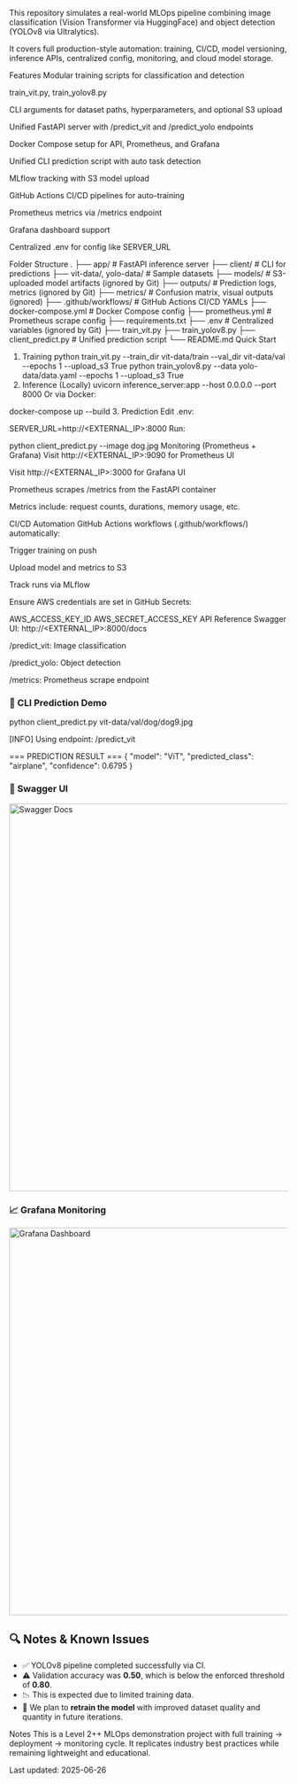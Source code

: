 This repository simulates a real-world MLOps pipeline combining image classification (Vision Transformer via HuggingFace) and object detection (YOLOv8 via Ultralytics).

It covers full production-style automation: training, CI/CD, model versioning, inference APIs, centralized config, monitoring, and cloud model storage.

Features
Modular training scripts for classification and detection

train_vit.py, train_yolov8.py

CLI arguments for dataset paths, hyperparameters, and optional S3 upload

Unified FastAPI server with /predict_vit and /predict_yolo endpoints

Docker Compose setup for API, Prometheus, and Grafana

Unified CLI prediction script with auto task detection

MLflow tracking with S3 model upload

GitHub Actions CI/CD pipelines for auto-training

Prometheus metrics via /metrics endpoint

Grafana dashboard support

Centralized .env for config like SERVER_URL

Folder Structure
.
├── app/                  # FastAPI inference server
├── client/               # CLI for predictions
├── vit-data/, yolo-data/ # Sample datasets
├── models/               # S3-uploaded model artifacts (ignored by Git)
├── outputs/              # Prediction logs, metrics (ignored by Git)
├── metrics/              # Confusion matrix, visual outputs (ignored)
├── .github/workflows/    # GitHub Actions CI/CD YAMLs
├── docker-compose.yml    # Docker Compose config
├── prometheus.yml        # Prometheus scrape config
├── requirements.txt
├── .env                  # Centralized variables (ignored by Git)
├── train_vit.py
├── train_yolov8.py
├── client_predict.py     # Unified prediction script
└── README.md
Quick Start
1. Training
python train_vit.py --train_dir vit-data/train --val_dir vit-data/val --epochs 1 --upload_s3 True
python train_yolov8.py --data yolo-data/data.yaml --epochs 1 --upload_s3 True
2. Inference (Locally)
uvicorn inference_server:app --host 0.0.0.0 --port 8000
Or via Docker:

docker-compose up --build
3. Prediction
Edit .env:

SERVER_URL=http://<EXTERNAL_IP>:8000
Run:

python client_predict.py --image dog.jpg
Monitoring (Prometheus + Grafana)
Visit http://<EXTERNAL_IP>:9090 for Prometheus UI

Visit http://<EXTERNAL_IP>:3000 for Grafana UI

Prometheus scrapes /metrics from the FastAPI container

Metrics include: request counts, durations, memory usage, etc.

CI/CD Automation
GitHub Actions workflows (.github/workflows/) automatically:

Trigger training on push

Upload model and metrics to S3

Track runs via MLflow

Ensure AWS credentials are set in GitHub Secrets:

AWS_ACCESS_KEY_ID
AWS_SECRET_ACCESS_KEY
API Reference
Swagger UI: http://<EXTERNAL_IP>:8000/docs

/predict_vit: Image classification

/predict_yolo: Object detection

/metrics: Prometheus scrape endpoint

### 🧪 CLI Prediction Demo

python client_predict.py vit-data/val/dog/dog9.jpg

[INFO] Using endpoint: /predict_vit

=== PREDICTION RESULT ===
{
  "model": "ViT",
  "predicted_class": "airplane",
  "confidence": 0.6795
}


### 📄 Swagger UI

<img src="https://e-see-vit-model.s3.amazonaws.com/screenshots/swagger.png" alt="Swagger Docs" width="700"/>


### 📈 Grafana Monitoring

<img src="https://e-see-vit-model.s3.amazonaws.com/screenshots/grafana.png" alt="Grafana Dashboard" width="700"/>


## 🔍 Notes & Known Issues

- ✅ YOLOv8 pipeline completed successfully via CI.
- ⚠️ Validation accuracy was **0.50**, which is below the enforced threshold of **0.80**.
- 📉 This is expected due to limited training data.
- 🔁 We plan to **retrain the model** with improved dataset quality and quantity in future iterations.


Notes
This is a Level 2++ MLOps demonstration project with full training → deployment → monitoring cycle. It replicates industry best practices while remaining
lightweight and educational.

Last updated: 2025-06-26
